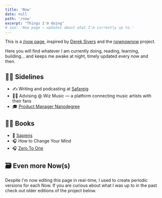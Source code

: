 ```yaml
---
title: 'Now'
date: null
path: '/now'
excerpt: "Things I'm doing"
# seo: 'Now page — updates about what I'm currently up to.'
---
```


This is a [/now page](https://nownownow.com/p/YAnl), inspired by [Derek Sivers](https://sivers.org) and the [nownownow](https://nownownow.com) project.

Here you will find whatever I am currently doing, reading, learning, building... and keeps me awake at night, timely updated every now and then.

## 👨‍🔧 Sidelines

- ✍️ Writing and podcasting at [Safareig](https://www.safareig.fm)
- 👨‍💻 Advising @ Wiz Music — a platform connecting music artists with their fans
- 🎓 [Product Manager Nanodegree](https://www.udacity.com/course/product-manager-nanodegree--nd036)

## 👨‍🎓 Books

- 📖 [Sapiens](/blog/2021/sapiens)
- 🎧 How to Change Your Mind
- 🎧 [Zero To One](/blog/2021/zero-to-one)

## 🗃 Even more Now(s)

Despite I'm now editing this page in real-time, I used to create periodic versions for each Now. If you are curious about what I was up to in the past check out older editions of the project below.
